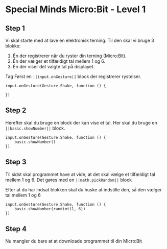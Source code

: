 # Special Minds Micro:Bit - Level 1

## Step 1

Vi skal starte med at lave en elektronisk terning. Til den skal vi bruge 3 blokke:

1. Én der registrerer når du ryster din terning (Micro:Bit).
2. Én der vælger et tilfældigt tal mellem 1 og 6.
3. Én der viser det valgte tal på displayet.

Tag Først en ``||input.onGesture||`` block der registrerer rystelser. 
```blocks
input.onGesture(Gesture.Shake, function () {
    
})
```

## Step 2

Herefter skal du bruge en block der kan vise et tal. Her skal du bruge en  ``||basic.showNumber||`` block.
```blocks
input.onGesture(Gesture.Shake, function () {
    basic.showNumber()
})
```
    

## Step 3

Til sidst skal programmet have at vide, at det skal vælge et tilfældigt tal mellem 1 og 6. Det gøres med en ``||math.pickRandom||`` block  

Efter at du har indsat blokken skal du huske at indstille den, så den vælger tal mellem 1 og 6
```blocks
input.onGesture(Gesture.Shake, function () {
    basic.showNumber(randint(1, 6))
})
```

## Step 4

Nu mangler du bare at at downloade programmet til din Micro:Bit